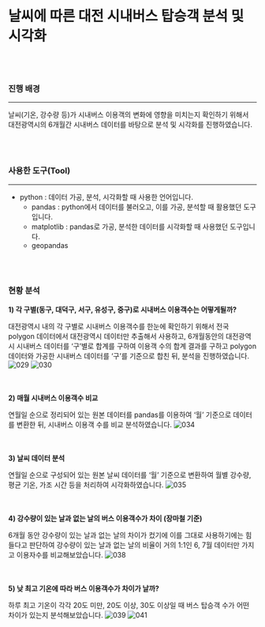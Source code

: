 # 날씨에 따른 대전 시내버스 탑승객 분석 및 시각화
<br><br>
### 진행 배경

---

날씨(기온, 강수량 등)가 시내버스 이용객의 변화에 영향을 미치는지 확인하기 위해서 대전광역시의 6개월간 시내버스 데이터를 바탕으로 분석 및 시각화를 진행하였습니다. 

<br><br>
### 사용한 도구(Tool)

---

- python : 데이터 가공, 분석, 시각화할 때 사용한 언어입니다.
    - pandas : python에서 데이터를 불러오고, 이를 가공, 분석할 때 활용했던 도구입니다.
    - matplotlib : pandas로 가공, 분석한 데이터를 시각화할 때 사용했던 도구입니다.
    - geopandas

<br><br>
### 현황 분석

**1) 각 구별(동구, 대덕구, 서구, 유성구, 중구)로 시내버스 이용객수는 어떻게될까?**

대전광역시 내의 각 구별로 시내버스 이용객수를 한눈에 확인하기 위해서 전국 polygon 데이터에서 대전광역시 데이터만 추출해서 사용하고, 6개월동안의 대전광역시 시내버스 데이터를 ‘구’별로 합계를 구하여 이용객 수의 합계 결과를 구하고 polygon 데이터와 가공한 시내버스 데이터를 ‘구’를 기준으로 합친 뒤, 분석을 진행하였습니다. 
![029](https://github.com/hw20200500/Analysis_of_bus_passengers/assets/117514148/6e6c485b-9ad8-44fc-92a1-ee4477ee298a)
![030](https://github.com/hw20200500/Analysis_of_bus_passengers/assets/117514148/54fcc91e-5f8e-4470-84ab-1768529835db)




 
<br><br>
**2) 매월 시내버스 이용객수 비교**

연월일 순으로 정리되어 있는 원본 데이터를 pandas를 이용하여 ‘월’ 기준으로 데이터를 변환한 뒤, 시내버스 이용객 수를 비교 분석하였습니다. 
![034](https://github.com/hw20200500/Analysis_of_bus_passengers/assets/117514148/29255970-ec7d-4e2b-9c81-108383d752fc)


<br><br>
**3) 날씨 데이터 분석**

연월일 순으로 구성되어 있는 원본 날씨 데이터를 ‘월’ 기준으로 변환하여 월별 강수량, 평균 기온, 가조 시간 등을 처리하여 시각화하였습니다. 
![035](https://github.com/hw20200500/Analysis_of_bus_passengers/assets/117514148/b224f89a-8399-4f10-91d3-19cc27358c22)

<br><br>
**4) 강수량이 있는 날과 없는 날의 버스 이용객수가 차이 (장마철 기준)**

6개월 동안 강수량이 있는 날과 없는 날의 차이가 컸기에 이를 그대로 사용하기에는 힘들다고 판단하여 강수량이 있는 날과 없는 날의 비율이 거의 1:1인 6, 7월 데이터만 가지고 이용자수를 비교해보았습니다. 
![038](https://github.com/hw20200500/Analysis_of_bus_passengers/assets/117514148/6d299580-440f-428b-a001-426b5b7fa812)

<br><br>
**5) 낮 최고 기온에 따라 버스 이용객수가 차이가 날까?**

하루 최고 기온이 각각 20도 미만, 20도 이상, 30도 이상일 때 버스 탑승객 수가 어떤 차이가 있는지 분석해보았습니다. 
![039](https://github.com/hw20200500/Analysis_of_bus_passengers/assets/117514148/920792ee-4bba-4283-b957-4a2187cb56cb)
![041](https://github.com/hw20200500/Analysis_of_bus_passengers/assets/117514148/3532904a-cb08-4b4a-83a7-d002df73424f)


